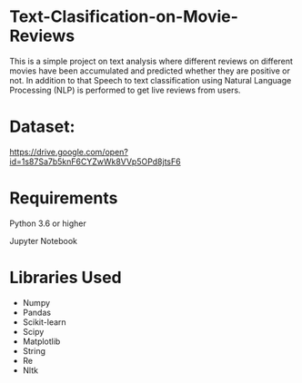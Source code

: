 # Text-Clasification-on-Movie-Reviews
This is a simple project on text analysis where different reviews on different movies have been accumulated and predicted whether they are positive or not. In addition to that Speech to text classification using Natural Language Processing (NLP) is performed to get live reviews from users.

# Dataset:
https://drive.google.com/open?id=1s87Sa7b5knF6CYZwWk8VVp5OPd8jtsF6

# Requirements
Python 3.6 or higher

Jupyter Notebook

# Libraries Used
- Numpy
- Pandas
- Scikit-learn
- Scipy
- Matplotlib
- String
- Re
- Nltk

